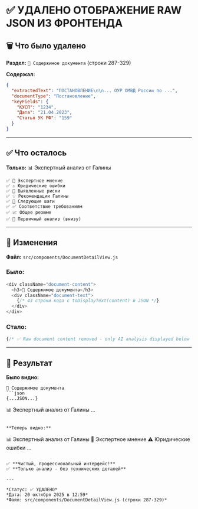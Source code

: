 # ✅ УДАЛЕНО ОТОБРАЖЕНИЕ RAW JSON ИЗ ФРОНТЕНДА

## 🗑️ Что было удалено

**Раздел:** `📄 Содержимое документа` (строки 287-329)

**Содержал:**
```json
{
  "extractedText": "ПОСТАНОВЛЕНИЕ\n\n... ОУР ОМВД России по ...",
  "documentType": "Постановление",
  "keyFields": {
    "КУСП": "1234",
    "Дата": "21.04.2023",
    "Статья УК РФ": "159"
  }
}
```

---

## ✅ Что осталось

**Только:** 📊 Экспертный анализ от Галины

```
✅ 💼 Экспертное мнение
✅ ⚠️ Юридические ошибки
✅ 🚨 Выявленные риски
✅ 💡 Рекомендации Галины
✅ 🎯 Следующие шаги
✅ ✅ Соответствие требованиям
✅ 📈 Общее резюме
✅ 🧠 Первичный анализ (внизу)
```

---

## 📝 Изменения

**Файл:** `src/components/DocumentDetailView.js`

### Было:
```javascript
<div className="document-content">
  <h3>📄 Содержимое документа</h3>
  <div className="document-text">
    {/* 43 строки кода с toDisplayText(content) и JSON */}
  </div>
</div>
```

### Стало:
```javascript
{/* ✅ Raw document content removed - only AI analysis displayed below */}
```

---

## 🎯 Результат

**Было видно:**
```
📄 Содержимое документа
```json
{...JSON...}
```

📊 Экспертный анализ от Галины
...
```

**Теперь видно:**
```
📊 Экспертный анализ от Галины
💼 Экспертное мнение
⚠️ Юридические ошибки
...
```

✅ **Чистый, профессиональный интерфейс!**  
✅ **Только анализ - без технических деталей**  

---

*Статус: ✅ УДАЛЕНО*  
*Дата: 20 октября 2025 в 12:59*  
*Файл: src/components/DocumentDetailView.js (строки 287-329)*

